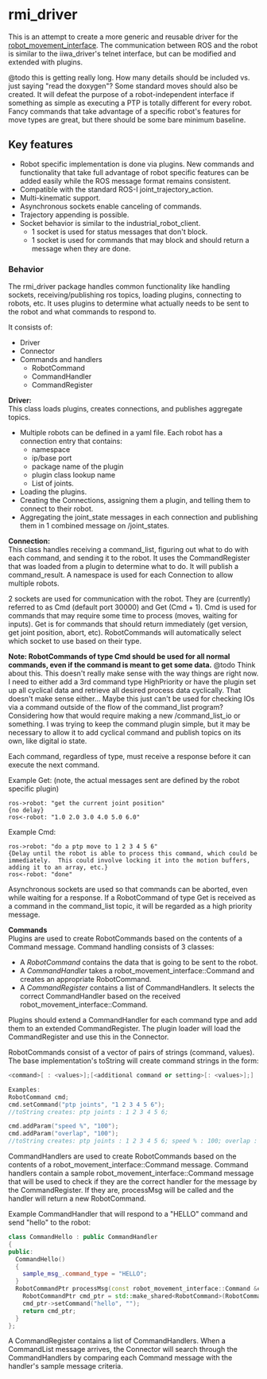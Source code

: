 # rmi_driver

This is an attempt to create a more generic and reusable driver for the [robot_movement_interface](https://github.com/ros-industrial/robot_movement_interface).  The communication between ROS and the robot is similar to the iiwa_driver's telnet interface, but can be modified and extended with plugins.

@todo this is getting really long.  How many details should be included vs. just saying "read the doxygen"?  Some standard moves should also be created.  It will defeat the purpose of a robot-independent interface if something as simple as executing a PTP is totally different for every robot.  Fancy commands that take advantage of a specific robot's features for move types are great, but there should be some bare minimum baseline.

## Key features
- Robot specific implementation is done via plugins.  New commands and functionality that take full advantage of robot specific features can be added easily while the ROS message format remains consistent.
- Compatible with the standard ROS-I joint_trajectory_action. 
- Multi-kinematic support.
- Asynchronous sockets enable canceling of commands.
- Trajectory appending is possible.
- Socket behavior is similar to the industrial_robot_client.  
    - 1 socket is used for status messages that don't block.
    - 1 socket is used for commands that may block and should return a message when they are done.

### Behavior 
The rmi_driver package handles common functionality like handling sockets, receiving/publishing ros topics, loading plugins, connecting to robots, etc.  It uses plugins to determine what actually needs to be sent to the robot and what commands to respond to. 

It consists of:
- Driver
- Connector
- Commands and handlers  
    + RobotCommand
    + CommandHandler
    + CommandRegister



**Driver:**  
This class loads plugins, creates connections, and publishes aggregate topics.

- Multiple robots can be defined in a yaml file.  Each robot has a connection entry that contains:  
    + namespace
    + ip/base port    
    + package name of the plugin
    + plugin class lookup name
    + List of joints.
- Loading the plugins.
- Creating the Connections, assigning them a plugin, and telling them to connect to their robot.
- Aggregating the joint_state messages in each connection and publishing them in 1 combined message on /joint_states.

**Connection:**  
This class handles receiving a command_list, figuring out what to do with each command, and sending it to the robot.  It uses the CommandRegister that was loaded from a plugin to determine what to do.  It will publish a command_result.  A namespace is used for each Connection to allow multiple robots.

2 sockets are used for communication with the robot.  They are (currently) referred to as Cmd (default  port 30000) and Get (Cmd + 1).  Cmd is used for commands that may require some time to process (moves, waiting for inputs).  Get is for commands that should return immediately (get version, get joint position, abort, etc).  RobotCommands will automatically select which socket to use based on their type.  

**Note: RobotCommands of type Cmd should be used for all normal commands, even if the command is meant to get some data.** @todo Think about this.  This doesn't really make sense with the way things are right now.  I need to either add a 3rd command type HighPriority or have the plugin set up all cyclical data and retrieve all desired process data cyclically.  That doesn't make sense either...  Maybe this just can't be used for checking IOs via a command outside of the flow of the command_list program?  Considering how that would require making a new /command_list_io or something.  I was trying to keep the command plugin simple, but it may be necessary to allow it to add cyclical command and publish topics on its own, like digital io state.

Each command, regardless of type, must receive a response before it can execute the next command.  

Example Get:  (note, the actual messages sent are defined by the robot specific plugin)  
```
ros->robot: "get the current joint position"  
{no delay}
ros<-robot: "1.0 2.0 3.0 4.0 5.0 6.0"  
```

Example Cmd:
```
ros->robot: "do a ptp move to 1 2 3 4 5 6"
{Delay until the robot is able to process this command, which could be immediately.  This could involve locking it into the motion buffers, adding it to an array, etc.}
ros<-robot: "done"
```
Asynchronous sockets are used so that commands can be aborted, even while waiting for a response.  If a RobotCommand of type Get is received as a command in the command_list topic, it will be regarded as a high priority message.  


**Commands**  
Plugins are used to create RobotCommands based on the contents of a Command message. Command handling consists of 3 classes:  
- A *RobotCommand* contains the data that is going to be sent to the robot.  
- A *CommandHandler* takes a robot_movement_interface::Command and creates an appropriate RobotCommand.
- A *CommandRegister* contains a list of CommandHandlers.  It selects the correct CommandHandler based on the received robot_movement_interface::Command.

Plugins should extend a CommandHandler for each command type and add them to an extended CommandRegister.  The plugin loader will load the CommandRegister and use this in the Connector.

RobotCommands consist of a vector of pairs of strings (command, values).  The base implementation's toString will create command strings in the form:
```c++
<command>[ : <values>];[<additional command or setting>[: <values>];]

Examples:
RobotCommand cmd;
cmd.setCommand("ptp joints", "1 2 3 4 5 6");  
//toString creates: ptp joints : 1 2 3 4 5 6;

cmd.addParam("speed %", "100");
cmd.addParam("overlap", "100");
//toString creates: ptp joints : 1 2 3 4 5 6; speed % : 100; overlap : 100;
```


CommandHandlers are used to create RobotCommands based on the contents of a robot_movement_interface::Command message.  Command handlers contain a sample robot_movement_interface::Command message that will be used to check if they are the correct handler for the message by the CommandRegister.  If they are, processMsg will be called and the handler will return a new RobotCommand.

Example CommandHandler that will respond to a "HELLO" command and send "hello" to the robot:
```c++
class CommandHello : public CommandHandler
{
public:
  CommandHello()
  {
    sample_msg_.command_type = "HELLO";
  }
  RobotCommandPtr processMsg(const robot_movement_interface::Command &cmd_msg) const override {
    RobotCommandPtr cmd_ptr = std::make_shared<RobotCommand>(RobotCommand::RobotCommand::CommandType::Cmd);
    cmd_ptr->setCommand("hello", "");
    return cmd_ptr;
  }
};
```

A CommandRegister contains a list of CommandHandlers.  When a CommandList message arrives, the Connector will search through the CommandHandlers by comparing each Command message with the handler's sample message criteria.  


